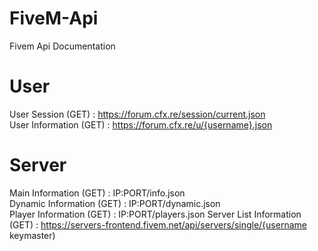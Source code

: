 # FiveM-Api
Fivem Api Documentation

# User
User Session (GET) : https://forum.cfx.re/session/current.json </br>
User Information (GET) : https://forum.cfx.re/u/{username}.json

# Server
Main Information (GET) : IP:PORT/info.json </br>
Dynamic Information (GET) : IP:PORT/dynamic.json </br>
Player Information (GET) : IP:PORT/players.json
Server List Information (GET) : https://servers-frontend.fivem.net/api/servers/single/{username keymaster)
